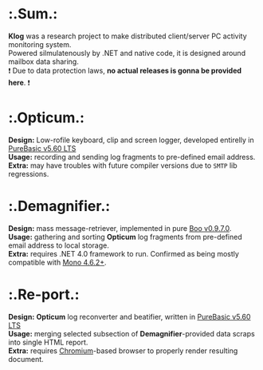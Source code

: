 # :.Sum.:
__Klog__ was a research project to make distributed client/server PC activity monitoring system.  
Powered silmulatenously by .NET and native code, it is designed around mailbox data sharing.  
❗ Due to data protection laws, __no actual releases is gonna be provided here__. ❗

# :.Opticum.:
__Design:__ Low-rofile keyboard, clip and screen logger, developed entirelly in [PureBasic v5.60 LTS](https://www.purebasic.com/)  
__Usage:__ recording and sending log fragments to pre-defined email address.  
__Extra:__ may have troubles with future compiler versions due to `SMTP` lib regressions.  

# :.Demagnifier.:
__Design:__ mass message-retriever, implemented in pure [Boo v0.9.7.0](https://github.com/boo-lang/boo).  
__Usage:__ gathering and sorting __Opticum__ log fragments from pre-defined email address to local storage.  
__Extra:__ requires .NET 4.0 framework to run. Confirmed as being mostly compatible with [Mono 4.6.2+](https://github.com/mono/mono).

# :.Re-port.:
__Design:__ __Opticum__ log reconverter and beatifier, written in [PureBasic v5.60 LTS](https://www.purebasic.com/)  
__Usage:__ merging selected subsection of __Demagnifier__-provided data scraps into single HTML report.  
__Extra:__ requires [Chromium](https://github.com/chromium/chromium)-based browser to properly render resulting document.  
